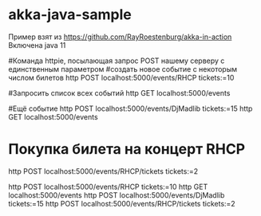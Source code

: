 # akka-java-sample

Пример взят из https://github.com/RayRoestenburg/akka-in-action
Включена java 11

#Команда httpie, посылающая запрос POST нашему серверу с единственным параметром
#создать новое событие с некоторым числом билетов
http POST localhost:5000/events/RHCP tickets:=10

#Запросить список всех событий
http GET localhost:5000/events

#Ещё событие
http POST localhost:5000/events/DjMadlib tickets:=15
http GET localhost:5000/events

# Покупка билета на концерт RHCP
http POST localhost:5000/events/RHCP/tickets tickets:=2


http POST localhost:5000/events/RHCP tickets:=10
http GET localhost:5000/events
http POST localhost:5000/events/DjMadlib tickets:=15
http POST localhost:5000/events/RHCP/tickets tickets:=2
